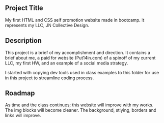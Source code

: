 ## Project Title

My first HTML and CSS self promotion website made in bootcamp. It represents my LLC, JN Collective Design.

## Description

This project is a brief of my accomplishment and direction. It contains a brief about me, a paid for website (Put14in.com) of a spinoff of my current LLC, my first HW, and an example of a social media strategy.

I started with copying dev tools used in class examples to this folder for use in this project to streamline coding process.

## Roadmap

As time and the class continues; this website will improve with my works. The img blocks will become cleaner. The background, stlying, borders and links will improve.

